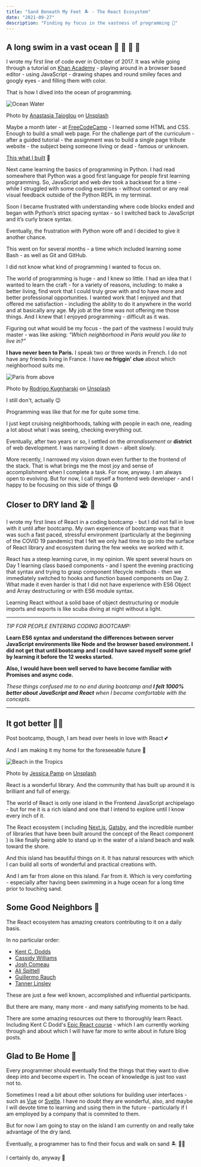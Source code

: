```yaml
---
title: "Sand Beneath My Feet 🏝️ - The React Ecosystem"
date: "2021-09-27"
description: "Finding my focus in the vastness of programming 🌠"
---
```


## A long swim in a vast ocean 🌊 🐚 🦈 🦑

I wrote my first line of code ever in October of 2017. It was while going through a tutorial on [Khan Academy](https://www.khanacademy.org/) - playing around in a browser based editor - using JavaScript - drawing shapes and round smiley faces and googly eyes - and filling them with color.

That is how I dived into the ocean of programming.

![Ocean Water](./anastasia-taioglou-unsplash.jpg)

Photo by <a href="https://unsplash.com/@thenata?utm_source=unsplash&utm_medium=referral&utm_content=creditCopyText">Anastasia Taioglou</a> on <a href="https://unsplash.com/s/photos/ocean?utm_source=unsplash&utm_medium=referral&utm_content=creditCopyText">Unsplash</a>

Maybe a month later - at [FreeCodeCamp](https://www.freecodecamp.org/) - I learned some HTML and CSS. Enough to build a small web page. For the challenge part of the curriculum - after a guided tutorial - the assignment was to build a single page tribute website - the subject being someone living or dead - famous or unknown.

[This what I built](https://papadavis47.github.io/my_sandbox/) 🤭

Next came learning the basics of programming in Python. I had read somewhere that Python was a good first language for people first learning programming. So, JavaScript and web dev took a backseat for a time - while I struggled with some coding exercises - without context or any real visual feedback outside of the Python REPL in my terminal.

Soon I became frustrated with understanding where code blocks ended and began with Python’s strict spacing syntax - so I switched back to JavaScript and it’s curly brace syntax.

Eventually, the frustration with Python wore off and I decided to give it another chance.

This went on for several months - a time which included learning some Bash - as well as Git and GitHub.

I did not know what kind of programming I wanted to focus on.

The world of programming is huge - and I knew so little. I had an idea that I wanted to learn the craft - for a variety of reasons, including: to make a better living, find work that I could truly grow with and to have more and better professional opportunities. I wanted work that I enjoyed and that offered me satisfaction - including the ability to do it anywhere in the world and at basically any age. My job at the time was not offering me those things. And I knew that I enjoyed programming - difficult as it was.

Figuring out what would be my focus - the part of the vastness I would truly master - was like asking: _“Which neighborhood in Paris would you like to live in?”_

**I have never been to Paris.** I speak two or three words in French. I do not have any friends living in France. I have **no friggin' clue** about which neighborhood suits me.

![Paris from above](./rodrigo-kugnharski-unsplash.jpg)

Photo by <a href="https://unsplash.com/@kugnharski?utm_source=unsplash&utm_medium=referral&utm_content=creditCopyText">Rodrigo Kugnharski</a> on <a href="https://unsplash.com/s/photos/paris?utm_source=unsplash&utm_medium=referral&utm_content=creditCopyText">Unsplash</a>

I still don't, actually 😉

Programming was like that for me for quite some time.

I just kept cruising neighborhoods, talking with people in each one, reading a lot about what I was seeing, checking everything out.

Eventually, after two years or so, I settled on the _arrondissement_ or **district** of web development. I was narrowing it down - albeit slowly.

More recently, I narrowed my vision down even further to the frontend of the stack. That is what brings me the most joy and sense of accomplishment when I complete a task. For now, anyway. I am always open to evolving. But for now, I call myself a frontend web developer - and I happy to be focusing on this side of things 😄

## Closer to DRY land 🏖 🙏

I wrote my first lines of React in a coding bootcamp - but I did not fall in love with it until after bootcamp. My own experience of bootcamp was that it was such a fast paced, stressful environment (particularly at the beginning of the COVID 19 pandemic) that I felt we only had time to go into the surface of React library and ecosystem during the few weeks we worked with it.

React has a steep learning curve, in my opinion. We spent several hours on Day 1 learning class based components - and I spent the evening practicing that syntax and trying to grasp component lifecycle methods - then we immediately switched to hooks and function based components on Day 2. What made it even harder is that I did not have experience with ES6 Object and Array destructuring or with ES6 module syntax.

Learning React without a solid base of object destructuring or module imports and exports is like scuba diving at night without a light.

---

_TIP FOR PEOPLE ENTERING CODING BOOTCAMP:_

**Learn ES6 syntax and understand the differences between server JavaScript environments like Node and the browser based environment. I did not get that until bootcamp and I could have saved myself some grief by learning it before the 12 weeks started.**

**Also, I would have been well served to have become familiar with Promises and async code.**

_These things confused me to no end during bootcamp and **I felt 1000% better about JavaScript and React** when I became comfortable with the concepts._

---

## It got better 🤟🏼

Post bootcamp, though, I am head over heels in love with React 💕

And I am making it my home for the foreseeable future 🏡

![Beach in the Tropics](./jessica-pamp-unsplash.jpg)

Photo by <a href="https://unsplash.com/@yessijes?utm_source=unsplash&utm_medium=referral&utm_content=creditCopyText">Jessica Pamp</a> on <a href="https://unsplash.com/s/photos/beach?utm_source=unsplash&utm_medium=referral&utm_content=creditCopyText">Unsplash</a>

React is a wonderful library. And the community that has built up around it is brilliant and full of energy.

The world of React is only one island in the Frontend JavaScript archipelago - but for me it is a rich island and one that I intend to explore until I know every inch of it.

The React ecosystem ( including [Next.js](https://nextjs.org), [Gatsby](https://www.gatsbyjs.com/), and the incredible number of libraries that have been built around the concept of the React component ) is like finally being able to stand up in the water of a island beach and walk toward the shore.

And this island has beautiful things on it. It has natural resources with which I can build all sorts of wonderful and practical creations with.

And I am far from alone on this island. Far from it. Which is very comforting - especially after having been swimming in a huge ocean for a long time prior to touching sand.

## Some Good Neighbors 🎉

The React ecosystem has amazing creators contributing to it on a daily basis.

In no particular order:

- [Kent C. Dodds](https://kentcdodds.com/)
- [Cassidy Williams](https://twitter.com/cassidoo)
- [Josh Comeau](https://www.joshwcomeau.com/)
- [Ali Spittell](https://welearncode.com/)
- [Guillermo Rauch](https://rauchg.com/)
- [Tanner Linsley](https://github.com/tannerlinsley)

These are just a few well known, accomplished and influential participants.

But there are many, many more - and many satisfying moments to be had.

There are some amazing resources out there to thoroughly learn React. Including Kent C Dodd's [Epic React course](https://epicreact.dev) - which I am currently working through and about which I will have far more to write about in future blog posts.

## Glad to Be Home 🙏

Every programmer should eventually find the things that they want to dive deep into and become expert in. The ocean of knowledge is just too vast not to.

Sometimes I read a bit about other solutions for building user interfaces - such as [Vue](https://vuejs.org/) or [Svelte](https://svelte.dev/). I have no doubt they are wonderful, also, and maybe I will devote time to learning and using them in the future - particularly if I am employed by a company that is commited to them.

But for now I am going to stay on the island I am currently on and really take advantage of the dry land.

Eventually, a programmer has to find their focus and walk on sand 🏝️ 🚶🏼

I certainly do, anyway 🙂

